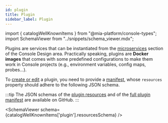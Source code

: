 ```yaml
---
id: plugin
title: Plugin
sidebar_label: Plugin
---
```


import { catalogWellKnownItems } from "@mia-platform/console-types";
import SchemaViewer from "../snippets/schema_viewer.mdx";

Plugins are services that can be instantiated from the [microservices](/development_suite/api-console/api-design/services.md) section of the Console Design area.
Practically speaking, plugins are **Docker images** that comes with some predefined configurations to make them work in Console projects (e.g., environment variables, config maps, probes...).

To [create or edit](/software-catalog/items-management/overview.md) a plugin, you need to provide a [manifest](/software-catalog/items-manifest/overview.md), whose `resources` property should adhere to the following JSON schema.

:::tip
The JSON schemas of the [plugin resources](https://raw.githubusercontent.com/mia-platform/console-sdk/refs/heads/main/packages/console-types/schemas/catalog/plugin.resources.schema.json) and of the [full plugin manifest](https://raw.githubusercontent.com/mia-platform/console-sdk/refs/heads/main/packages/console-types/schemas/catalog/plugin.manifest.schema.json) are available on GitHub.
:::

<SchemaViewer schema={catalogWellKnownItems['plugin'].resourcesSchema} />
